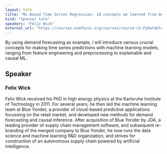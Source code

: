 ```yaml
---
layout: talk
title: "ML-Based Time Series Regression: 10 concepts we learned from Demand Forecasting"
kind: "Sponsor talk"
speakers: "Felix Wick"
external_url: "https://courses.numfocus.org/courses/course-v1:PyDataGlobal+PDG20-talks+2020/jump_to/block-v1:PyDataGlobal+PDG20-talks+2020+type@vertical+block@064e2238e57148d1b6f7b9f99f51c1ec"
---
```


By using demand forecasting as example, I will introduce various crucial concepts for making time series predictions with machine learning models, ranging from feature engineering and preprocessing to explainable and causal ML.

## Speaker

### Felix Wick

Felix Wick received his PhD in high energy physics at the Karlsruhe Institute of Technology in 2011. For several years, he then led the machine learning team at Blue Yonder, a provider of cloud-based predictive applications focussing on the retail market, and developed new methods for demand forecasting and causal inference. After acquisition of Blue Yonder by JDA, a leading provider of supply chain management software, and subsequent re-branding of the merged company to Blue Yonder, he now runs the data science and machine learning R&D organization, and strives for construction of an autonomous supply chain powered by artificial intelligence.
